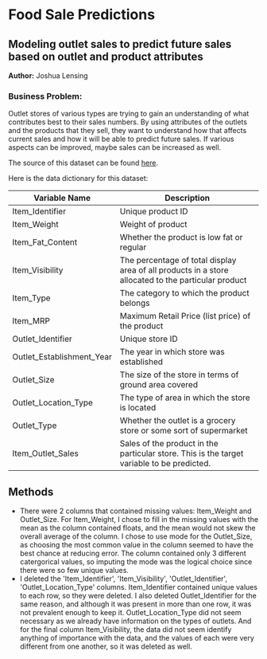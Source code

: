 # Food Sale Predictions
## Modeling outlet sales to predict future sales based on outlet and product attributes
**Author:** Joshua Lensing
### Business Problem:
Outlet stores of various types are trying to gain an understanding of what contributes best to their sales numbers. By using attributes of the outlets and the products that they sell, they want to understand how that affects current sales and how it will be able to predict future sales. If various aspects can be improved, maybe sales can be increased as well.

The source of this dataset can be found [here](https://datahack.analyticsvidhya.com/contest/practice-problem-big-mart-sales-iii/).

Here is the data dictionary for this dataset:

| Variable Name |	Description |
|---------------|-------------|
Item_Identifier	| Unique product ID
Item_Weight |	Weight of product
Item_Fat_Content | Whether the product is low fat or regular
Item_Visibility |	The percentage of total display area of all products in a store allocated to the particular product
Item_Type |	The category to which the product belongs
Item_MRP |	Maximum Retail Price (list price) of the product
Outlet_Identifier |	Unique store ID
Outlet_Establishment_Year |	The year in which store was established
Outlet_Size |	The size of the store in terms of ground area covered
Outlet_Location_Type |The type of area in which the store is located
Outlet_Type |	Whether the outlet is a grocery store or some sort of supermarket
Item_Outlet_Sales |	Sales of the product in the particular store. This is the target variable to be predicted.

## Methods
- There were 2 columns that contained missing values: Item_Weight and Outlet_Size. For Item_Weight, I chose to fill in the missing values with the mean as the column contained floats, and the mean would not skew the overall average of the column. I chose to use mode for the Outlet_Size, as choosing the most common value in the column seemed to have the best chance at reducing error. The column contained only 3 different catergorical values, so imputing the mode was the logical choice since there were so few unique values.
- I deleted the 'Item_Identifier', 'Item_Visibility', 'Outlet_Identifier', 'Outlet_Location_Type' columns. Item_Identifier contained unique values to each row, so they were deleted. I also deleted Outlet_Identifier for the same reason, and although it was present in more than one row, it was not prevalent enough to keep it. Outlet_Location_Type did not seem necessary as we already have information on the types of outlets. And for the final column Item_Visibility, the data did not seem identify anything of importance with the data, and the values of each were very different from one another, so it was deleted as well.
